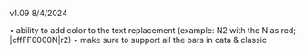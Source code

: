 v1.09 8/4/2024

• ability to add color to the text replacement (example: N2 with the N as red; |cffFF0000N|r2)
• make sure to support all the bars in cata & classic
